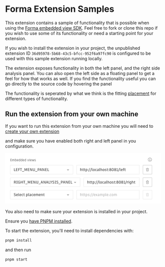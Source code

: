 # Forma Extension Samples

This extension contains a sample of functionality that is possible when using the [Forma embedded view SDK](https://app.autodeskforma.com/forma-embedded-view-sdk/docs/index.html). Feel free to fork or clone this repo if you wish to use some
of its functionality or need a starting point for your extension.

If you wish to install the extension in your project, the unpublished extension ID `36d95978-5b68-43c5-bfcc-952f6a97fc90` is configured to be used with this sample extension running locally.

The extension exposes functionality in both the left panel, and the right side analysis panel.
You can also open the left side as a floating panel to get a feel for how that works as well.
If you find the functionality useful you can go directly to the source code by hovering the panel

The functionality is seperated by what we think is the fitting [placement](https://aps.autodesk.com/en/docs/forma/v1/embedded-views/introduction/) for different types of functionality.

## Run the extension from your own machine

If you want to run this extension from your own machine you will need to [create your own extension](https://aps.autodesk.com/en/docs/forma/v1/overview/getting-started/)

and make sure you have enabled both right and left panel in you configuration.

![Config](extension-config.png)

You also need to make sure your extension is installed in your project.

Ensure you [have PNPM installed](https://pnpm.io/installation).

To start the extension, you'll need to install dependencies with:

```sh
pnpm install
```

and then run

```sh
pnpm start
```
